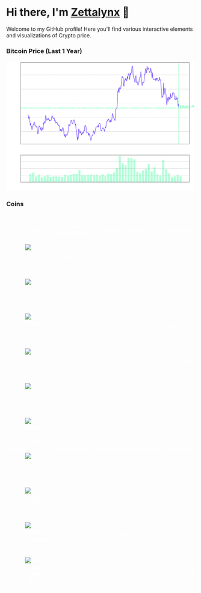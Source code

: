 # Hi there, I'm [Zettalynx](https://github.com/Zettalynx) 👋

Welcome to my GitHub profile! Here you'll find various interactive elements and visualizations of Crypto price.

### Bitcoin Price (Last 1 Year)

![Bitcoin](bitcoin.png)

### Coins

<!--START_SECTION:coins-->

<div style="overflow-x:auto;">
<table style="width: 100%; border-collapse: collapse; color: white;">
  <tr>
    <th style="border: 1px solid white; padding: 10px;">#</th>
    <th style="border: 1px solid white; padding: 10px;">Coin</th>
    <th style="border: 1px solid white; padding: 10px;">Current Price (USD)</th>
    <th style="border: 1px solid white; padding: 10px;">Market Cap (USD)</th>
    <th style="border: 1px solid white; padding: 10px;">24h Volume (USD)</th>
  </tr>
  <tr>
    <td style="border: 1px solid white; padding: 10px;">1</td>
    <td style="border: 1px solid white; padding: 10px;"><img src="https://coin-images.coingecko.com/coins/images/1/large/bitcoin.png?1696501400" alt="Coin Image" style="width: 50px; height: auto; vertical-align: middle;"> <span style="vertical-align: middle;">Bitcoin (BTC)</span></td>
    <td style="border: 1px solid white; padding: 10px;">$76,879.00</td>
    <td style="border: 1px solid white; padding: 10px;">$1,527,781,965,612.00</td>
    <td style="border: 1px solid white; padding: 10px;">$48,342,482,686.00</td>
  </tr>
  <tr>
    <td style="border: 1px solid white; padding: 10px;">2</td>
    <td style="border: 1px solid white; padding: 10px;"><img src="https://coin-images.coingecko.com/coins/images/279/large/ethereum.png?1696501628" alt="Coin Image" style="width: 50px; height: auto; vertical-align: middle;"> <span style="vertical-align: middle;">Ethereum (ETH)</span></td>
    <td style="border: 1px solid white; padding: 10px;">$1,469.32</td>
    <td style="border: 1px solid white; padding: 10px;">$177,669,018,228.00</td>
    <td style="border: 1px solid white; padding: 10px;">$21,580,387,592.00</td>
  </tr>
  <tr>
    <td style="border: 1px solid white; padding: 10px;">3</td>
    <td style="border: 1px solid white; padding: 10px;"><img src="https://coin-images.coingecko.com/coins/images/325/large/Tether.png?1696501661" alt="Coin Image" style="width: 50px; height: auto; vertical-align: middle;"> <span style="vertical-align: middle;">Tether (USDT)</span></td>
    <td style="border: 1px solid white; padding: 10px;">$1.00</td>
    <td style="border: 1px solid white; padding: 10px;">$144,071,273,956.00</td>
    <td style="border: 1px solid white; padding: 10px;">$64,187,134,914.00</td>
  </tr>
  <tr>
    <td style="border: 1px solid white; padding: 10px;">4</td>
    <td style="border: 1px solid white; padding: 10px;"><img src="https://coin-images.coingecko.com/coins/images/44/large/xrp-symbol-white-128.png?1696501442" alt="Coin Image" style="width: 50px; height: auto; vertical-align: middle;"> <span style="vertical-align: middle;">XRP (XRP)</span></td>
    <td style="border: 1px solid white; padding: 10px;">$1.81</td>
    <td style="border: 1px solid white; padding: 10px;">$106,009,511,195.00</td>
    <td style="border: 1px solid white; padding: 10px;">$6,436,465,394.00</td>
  </tr>
  <tr>
    <td style="border: 1px solid white; padding: 10px;">5</td>
    <td style="border: 1px solid white; padding: 10px;"><img src="https://coin-images.coingecko.com/coins/images/825/large/bnb-icon2_2x.png?1696501970" alt="Coin Image" style="width: 50px; height: auto; vertical-align: middle;"> <span style="vertical-align: middle;">BNB (BNB)</span></td>
    <td style="border: 1px solid white; padding: 10px;">$556.20</td>
    <td style="border: 1px solid white; padding: 10px;">$81,183,489,130.00</td>
    <td style="border: 1px solid white; padding: 10px;">$917,157,407.00</td>
  </tr>
  <tr>
    <td style="border: 1px solid white; padding: 10px;">6</td>
    <td style="border: 1px solid white; padding: 10px;"><img src="https://coin-images.coingecko.com/coins/images/6319/large/usdc.png?1696506694" alt="Coin Image" style="width: 50px; height: auto; vertical-align: middle;"> <span style="vertical-align: middle;">USDC (USDC)</span></td>
    <td style="border: 1px solid white; padding: 10px;">$1.00</td>
    <td style="border: 1px solid white; padding: 10px;">$60,150,912,732.00</td>
    <td style="border: 1px solid white; padding: 10px;">$16,075,746,712.00</td>
  </tr>
  <tr>
    <td style="border: 1px solid white; padding: 10px;">7</td>
    <td style="border: 1px solid white; padding: 10px;"><img src="https://coin-images.coingecko.com/coins/images/4128/large/solana.png?1718769756" alt="Coin Image" style="width: 50px; height: auto; vertical-align: middle;"> <span style="vertical-align: middle;">Solana (SOL)</span></td>
    <td style="border: 1px solid white; padding: 10px;">$105.52</td>
    <td style="border: 1px solid white; padding: 10px;">$54,423,861,764.00</td>
    <td style="border: 1px solid white; padding: 10px;">$6,113,533,357.00</td>
  </tr>
  <tr>
    <td style="border: 1px solid white; padding: 10px;">8</td>
    <td style="border: 1px solid white; padding: 10px;"><img src="https://coin-images.coingecko.com/coins/images/1094/large/tron-logo.png?1696502193" alt="Coin Image" style="width: 50px; height: auto; vertical-align: middle;"> <span style="vertical-align: middle;">TRON (TRX)</span></td>
    <td style="border: 1px solid white; padding: 10px;">$0.23</td>
    <td style="border: 1px solid white; padding: 10px;">$21,946,233,529.00</td>
    <td style="border: 1px solid white; padding: 10px;">$814,592,430.00</td>
  </tr>
  <tr>
    <td style="border: 1px solid white; padding: 10px;">9</td>
    <td style="border: 1px solid white; padding: 10px;"><img src="https://coin-images.coingecko.com/coins/images/5/large/dogecoin.png?1696501409" alt="Coin Image" style="width: 50px; height: auto; vertical-align: middle;"> <span style="vertical-align: middle;">Dogecoin (DOGE)</span></td>
    <td style="border: 1px solid white; padding: 10px;">$0.14</td>
    <td style="border: 1px solid white; padding: 10px;">$21,257,363,403.00</td>
    <td style="border: 1px solid white; padding: 10px;">$1,963,985,789.00</td>
  </tr>
  <tr>
    <td style="border: 1px solid white; padding: 10px;">10</td>
    <td style="border: 1px solid white; padding: 10px;"><img src="https://coin-images.coingecko.com/coins/images/975/large/cardano.png?1696502090" alt="Coin Image" style="width: 50px; height: auto; vertical-align: middle;"> <span style="vertical-align: middle;">Cardano (ADA)</span></td>
    <td style="border: 1px solid white; padding: 10px;">$0.56</td>
    <td style="border: 1px solid white; padding: 10px;">$20,207,161,778.00</td>
    <td style="border: 1px solid white; padding: 10px;">$1,207,646,827.00</td>
  </tr>
</table>
</div>

<!--END_SECTION:coins-->


<!--
**Zettalynx/Zettalynx** is a ✨ _special_ ✨ repository because its `README.md` (this file) appears on your GitHub profile.

Here are some ideas to get you started:

- 🔭 I’m currently working on ...
- 🌱 I’m currently learning ...
- 👯 I’m looking to collaborate on ...
- 🤔 I’m looking for help with ...
- 💬 Ask me about ...
- 📫 How to reach me: ...
- 😄 Pronouns: ...
- ⚡ Fun fact: ...
-->

